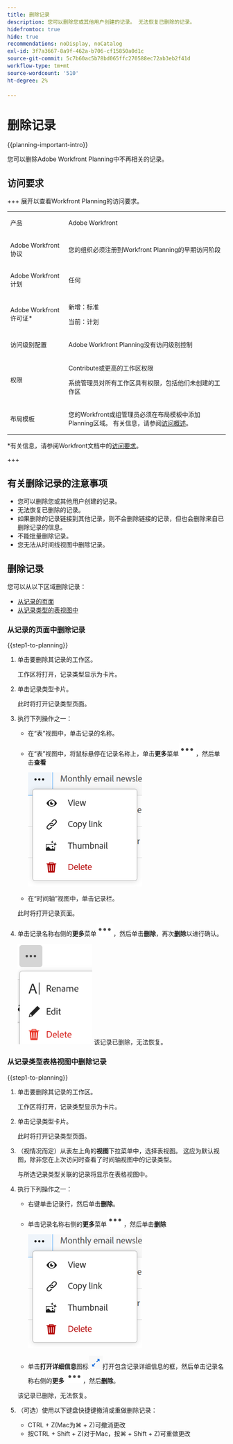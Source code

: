 ```yaml
---
title: 删除记录
description: 您可以删除您或其他用户创建的记录。 无法恢复已删除的记录。
hidefromtoc: true
hide: true
recommendations: noDisplay, noCatalog
exl-id: 3f7a3667-8a9f-462a-b706-cf15850a0d1c
source-git-commit: 5c7b60ac5b78bd065ffc270588ec72ab3eb2f41d
workflow-type: tm+mt
source-wordcount: '510'
ht-degree: 2%

---
```


<!--update the metadata with real information when making this available in TOC and in the left nav-->

# 删除记录

{{planning-important-intro}}

您可以删除Adobe Workfront Planning中不再相关的记录。

## 访问要求

+++ 展开以查看Workfront Planning的访问要求。

<table style="table-layout:auto">
 <col>
 </col>
 <col>
 </col>
 <tbody>
    <tr>
<tr>
<td>
   <p> 产品</p> </td>
   <td>
   <p> Adobe Workfront</p> </td>
  </tr>  
 <td role="rowheader"><p>Adobe Workfront协议</p></td>
   <td>
<p>您的组织必须注册到Workfront Planning的早期访问阶段 </p>
   </td>
  </tr>
  <tr>
   <td role="rowheader"><p>Adobe Workfront计划</p></td>
   <td>
<p>任何</p>
   </td>
  </tr>
  <tr>
   <td role="rowheader"><p>Adobe Workfront许可证*</p>
   </td>
   <td>
   <p>新增：标准</p>
   <p>当前：计划</p> 
  </td>
  </tr>

<tr>
   <td role="rowheader"><p>访问级别配置</p></td>
   <td> <p>Adobe Workfront Planning没有访问级别控制 </p>  
</td>
  </tr>

<tr>
   <td role="rowheader"><p>权限</p></td>
   <td> <p>Contribute或更高的工作区权限</a> </p>  
   <p>系统管理员对所有工作区具有权限，包括他们未创建的工作区</p>
</td>
  </tr>
<tr>
   <td role="rowheader"><p>布局模板</p></td>
   <td> <p>您的Workfront或组管理员必须在布局模板中添加Planning区域。 有关信息，请参阅<a href="/help/quicksilver/planning/access/access-overview.md">访问概述</a>。 </p>  
</td>
  </tr>

</tbody>
</table>

*有关信息，请参阅Workfront文档中的[访问要求](/help/quicksilver/administration-and-setup/add-users/access-levels-and-object-permissions/access-level-requirements-in-documentation.md)。

+++
<!--Maybe enable this at GA - but Planning is not supposed to have Access controls in the Workfront Access Level: 
>[!NOTE]
>
>If you don't have access, ask your Workfront administrator if they set additional restrictions in your access level. For information on how a Workfront administrator can change your access level, see [Create or modify custom access levels](/help/quicksilver/administration-and-setup/add-users/configure-and-grant-access/create-modify-access-levels.md). -->

## 有关删除记录的注意事项

* 您可以删除您或其他用户创建的记录。
* 无法恢复已删除的记录。<!--the above statements (and in the metadata description) will change with access levels and recycle bin??-->
* 如果删除的记录链接到其他记录，则不会删除链接的记录，但也会删除来自已删除记录的信息。
* 不能批量删除记录。<!--this will probably change-->
* 您无法从时间线视图中删除记录。

## 删除记录

您可以从以下区域删除记录：

* [从记录的页面](#delete-a-record-from-the-records-page)
* [从记录类型的表视图中](#delete-a-record-from-the-record-type-table-view)

### 从记录的页面中删除记录

{{step1-to-planning}}

1. 单击要删除其记录的工作区。

   工作区将打开，记录类型显示为卡片。

1. 单击记录类型卡片。

   此时将打开记录类型页面。
1. 执行下列操作之一：

   * 在“表”视图中，单击记录的名称。
   * 在“表”视图中，将鼠标悬停在记录名称上，单击&#x200B;**更多**&#x200B;菜单![](assets/more-menu.png)，然后单击&#x200B;**查看**

     ![](assets/contextual-menu-for-record-row.png)
   * 在“时间轴”视图中，单击记录栏。

   此时将打开记录页面。

1. 单击记录名称右侧的&#x200B;**更多**&#x200B;菜单![](assets/more-menu.png)，然后单击&#x200B;**删除**，再次&#x200B;**删除**&#x200B;以进行确认。

   ![](assets/more-menu-options-from-record-details-page.png) <!--ensure the options have not changed or been renamed-->
该记录已删除，无法恢复。

### 从记录类型表格视图中删除记录

{{step1-to-planning}}

1. 单击要删除其记录的工作区。

   工作区将打开，记录类型显示为卡片。

1. 单击记录类型卡片。

   此时将打开记录类型页面。
1. （视情况而定）从表左上角的&#x200B;**视图**&#x200B;下拉菜单中，选择表视图。 这应为默认视图，除非您在上次访问时查看了时间轴视图中的记录类型。

   与所选记录类型关联的记录将显示在表格视图中。
1. 执行下列操作之一：

   * 右键单击记录行，然后单击&#x200B;**删除**。
   * 单击记录名称右侧的&#x200B;**更多**&#x200B;菜单![](assets/more-menu.png)，然后单击&#x200B;**删除**

     ![](assets/contextual-menu-for-record-row.png)

   * 单击&#x200B;**打开详细信息**&#x200B;图标![](assets/open-details-icon-in-table-name-field.png)打开包含记录详细信息的框，然后单击记录名称右侧的&#x200B;**更多** ![](assets/more-menu.png)，然后&#x200B;**删除**。

   该记录已删除，无法恢复。

1. （可选）使用以下键盘快捷键撤消或重做删除记录：

   * CTRL + Z(Mac为⌘ + Z)可撤消更改
   * 按CTRL + Shift + Z(对于Mac，按⌘ + Shift + Z)可重做更改
